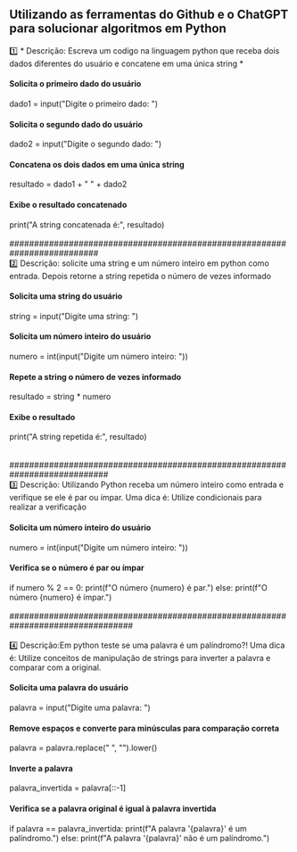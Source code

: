 ## Utilizando as ferramentas do Github e o ChatGPT para solucionar algoritmos em Python
:one:  * Descrição: Escreva um codigo na linguagem python que receba dois dados diferentes do usuário e concatene em uma única string * <br>
#### Solicita o primeiro dado do usuário
dado1 = input("Digite o primeiro dado: ")

#### Solicita o segundo dado do usuário
dado2 = input("Digite o segundo dado: ")

#### Concatena os dois dados em uma única string
resultado = dado1 + " " + dado2

#### Exibe o resultado concatenado
print("A string concatenada é:", resultado) 
<br>
<br>
########################################################################## 
<br>
2️⃣ Descrição: solicite uma string e um número inteiro em python  como entrada. Depois  retorne a string repetida o número de vezes informado
#### Solicita uma string do usuário
string = input("Digite uma string: ")

#### Solicita um número inteiro do usuário
numero = int(input("Digite um número inteiro: "))

#### Repete a string o número de vezes informado
resultado = string * numero

#### Exibe o resultado
print("A string repetida é:", resultado)        
<br>
<br>
############################################################################
<br>
3️⃣  Descrição: Utilizando Python receba um número inteiro como entrada e verifique se ele é par ou ímpar. Uma dica é: Utilize condicionais para realizar a verificação
#### Solicita um número inteiro do usuário
numero = int(input("Digite um número inteiro: "))

#### Verifica se o número é par ou ímpar
if numero % 2 == 0:
    print(f"O número {numero} é par.")
else:
    print(f"O número {numero} é ímpar.")        
<br>
#################################################################################<br>
<br>
4️⃣  Descrição:Em python teste se uma palavra é um palíndromo?! Uma dica é: Utilize conceitos de manipulação de strings para inverter a palavra e comparar com a original.<br>
#### Solicita uma palavra do usuário
palavra = input("Digite uma palavra: ")

#### Remove espaços e converte para minúsculas para comparação correta   <br>
palavra = palavra.replace(" ", "").lower()

#### Inverte a palavra
palavra_invertida = palavra[::-1]

#### Verifica se a palavra original é igual à palavra invertida
if palavra == palavra_invertida:
    print(f"A palavra '{palavra}' é um palíndromo.")
else:
    print(f"A palavra '{palavra}' não é um palíndromo.")



 
